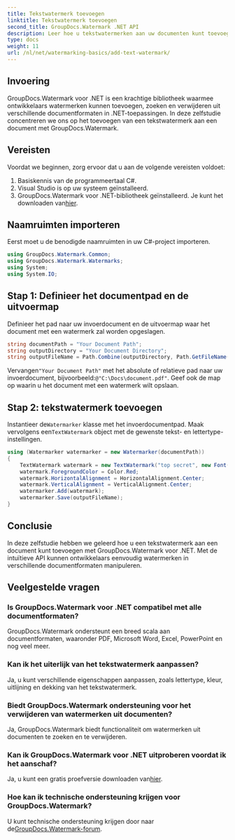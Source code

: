 ```yaml
---
title: Tekstwatermerk toevoegen
linktitle: Tekstwatermerk toevoegen
second_title: GroupDocs.Watermark .NET API
description: Leer hoe u tekstwatermerken aan uw documenten kunt toevoegen met Groupdocs Watermark voor .NET met deze stapsgewijze handleiding.
type: docs
weight: 11
url: /nl/net/watermarking-basics/add-text-watermark/
---
```

## Invoering
GroupDocs.Watermark voor .NET is een krachtige bibliotheek waarmee ontwikkelaars watermerken kunnen toevoegen, zoeken en verwijderen uit verschillende documentformaten in .NET-toepassingen. In deze zelfstudie concentreren we ons op het toevoegen van een tekstwatermerk aan een document met GroupDocs.Watermark.
## Vereisten
Voordat we beginnen, zorg ervoor dat u aan de volgende vereisten voldoet:
1. Basiskennis van de programmeertaal C#.
2. Visual Studio is op uw systeem geïnstalleerd.
3.  GroupDocs.Watermark voor .NET-bibliotheek geïnstalleerd. Je kunt het downloaden van[hier](https://releases.groupdocs.com/Watermark/net/).

## Naamruimten importeren
Eerst moet u de benodigde naamruimten in uw C#-project importeren.
```csharp
using GroupDocs.Watermark.Common;
using GroupDocs.Watermark.Watermarks;
using System;
using System.IO;
```
## Stap 1: Definieer het documentpad en de uitvoermap
Definieer het pad naar uw invoerdocument en de uitvoermap waar het document met een watermerk zal worden opgeslagen.
```csharp
string documentPath = "Your Document Path";
string outputDirectory = "Your Document Directory";
string outputFileName = Path.Combine(outputDirectory, Path.GetFileName(documentPath));
```
 Vervangen`"Your Document Path"` met het absolute of relatieve pad naar uw invoerdocument, bijvoorbeeld:`@"C:\Docs\document.pdf"`. Geef ook de map op waarin u het document met een watermerk wilt opslaan.
## Stap 2: tekstwatermerk toevoegen
 Instantieer de`Watermarker` klasse met het invoerdocumentpad. Maak vervolgens een`TextWatermark` object met de gewenste tekst- en lettertype-instellingen.
```csharp
using (Watermarker watermarker = new Watermarker(documentPath))
{
    TextWatermark watermark = new TextWatermark("top secret", new Font("Arial", 36));
    watermark.ForegroundColor = Color.Red;
    watermark.HorizontalAlignment = HorizontalAlignment.Center;
    watermark.VerticalAlignment = VerticalAlignment.Center;
    watermarker.Add(watermark);
    watermarker.Save(outputFileName);
}
```

## Conclusie
In deze zelfstudie hebben we geleerd hoe u een tekstwatermerk aan een document kunt toevoegen met GroupDocs.Watermark voor .NET. Met de intuïtieve API kunnen ontwikkelaars eenvoudig watermerken in verschillende documentformaten manipuleren.
## Veelgestelde vragen
### Is GroupDocs.Watermark voor .NET compatibel met alle documentformaten?
GroupDocs.Watermark ondersteunt een breed scala aan documentformaten, waaronder PDF, Microsoft Word, Excel, PowerPoint en nog veel meer.
### Kan ik het uiterlijk van het tekstwatermerk aanpassen?
Ja, u kunt verschillende eigenschappen aanpassen, zoals lettertype, kleur, uitlijning en dekking van het tekstwatermerk.
### Biedt GroupDocs.Watermark ondersteuning voor het verwijderen van watermerken uit documenten?
Ja, GroupDocs.Watermark biedt functionaliteit om watermerken uit documenten te zoeken en te verwijderen.
### Kan ik GroupDocs.Watermark voor .NET uitproberen voordat ik het aanschaf?
 Ja, u kunt een gratis proefversie downloaden van[hier](https://releases.groupdocs.com/).
### Hoe kan ik technische ondersteuning krijgen voor GroupDocs.Watermark?
 U kunt technische ondersteuning krijgen door naar de[GroupDocs.Watermark-forum](https://forum.groupdocs.com/c/watermark/19).